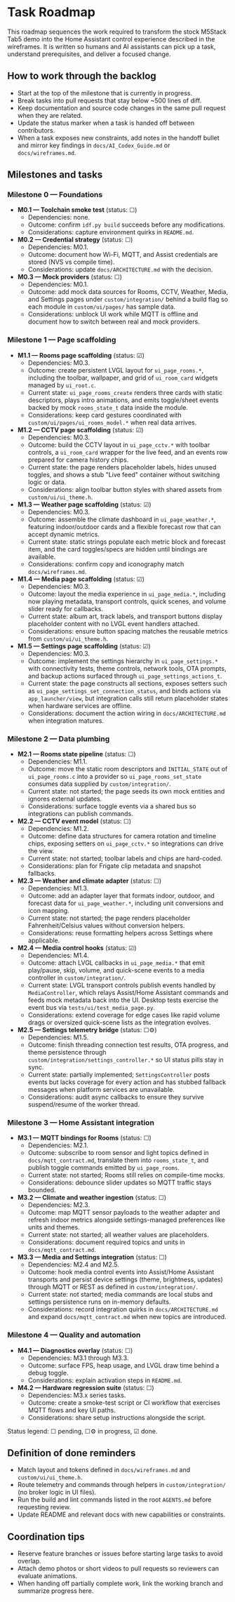 # Task Roadmap

This roadmap sequences the work required to transform the stock M5Stack Tab5
demo into the Home Assistant control experience described in the wireframes. It
is written so humans and AI assistants can pick up a task, understand
prerequisites, and deliver a focused change.

## How to work through the backlog

- Start at the top of the milestone that is currently in progress.
- Break tasks into pull requests that stay below ~500 lines of diff.
- Keep documentation and source code changes in the same pull request when they
  are related.
- Update the status marker when a task is handed off between contributors.
- When a task exposes new constraints, add notes in the handoff bullet and
  mirror key findings in `docs/AI_Codex_Guide.md` or `docs/wireframes.md`.

## Milestones and tasks

### Milestone 0 — Foundations

- **M0.1 — Toolchain smoke test** (status: ☐)
  - Dependencies: none.
  - Outcome: confirm `idf.py build` succeeds before any modifications.
  - Considerations: capture environment quirks in `README.md`.
- **M0.2 — Credential strategy** (status: ☐)
  - Dependencies: M0.1.
  - Outcome: document how Wi-Fi, MQTT, and Assist credentials are stored (NVS vs
    compile time).
  - Considerations: update `docs/ARCHITECTURE.md` with the decision.
- **M0.3 — Mock providers** (status: ☐)
  - Dependencies: M0.1.
  - Outcome: add mock data sources for Rooms, CCTV, Weather, Media, and
    Settings pages under `custom/integration/` behind a build flag so each
    module in `custom/ui/pages/` has sample data.
  - Considerations: unblock UI work while MQTT is offline and document how to
    switch between real and mock providers.

### Milestone 1 — Page scaffolding

- **M1.1 — Rooms page scaffolding** (status: ☑)
  - Dependencies: M0.3.
  - Outcome: create persistent LVGL layout for `ui_page_rooms.*`, including the
    toolbar, wallpaper, and grid of `ui_room_card` widgets managed by
    `ui_root.c`.
  - Current state: `ui_page_rooms_create` renders three cards with static
    descriptors, plays intro animations, and emits toggle/sheet events backed by
    mock `rooms_state_t` data inside the module.
  - Considerations: keep card gestures coordinated with
    `custom/ui/pages/ui_rooms_model.*` when real data arrives.
- **M1.2 — CCTV page scaffolding** (status: ☑)
  - Dependencies: M0.3.
  - Outcome: build the CCTV layout in `ui_page_cctv.*` with toolbar controls,
    a `ui_room_card` wrapper for the live feed, and an events row prepared for
    camera history chips.
  - Current state: the page renders placeholder labels, hides unused toggles,
    and shows a stub "Live feed" container without switching logic or data.
  - Considerations: align toolbar button styles with shared assets from
    `custom/ui/ui_theme.h`.
- **M1.3 — Weather page scaffolding** (status: ☑)
  - Dependencies: M0.3.
  - Outcome: assemble the climate dashboard in `ui_page_weather.*`, featuring
    indoor/outdoor cards and a flexible forecast row that can accept dynamic
    metrics.
  - Current state: static strings populate each metric block and forecast item,
    and the card toggles/specs are hidden until bindings are available.
  - Considerations: confirm copy and iconography match `docs/wireframes.md`.
- **M1.4 — Media page scaffolding** (status: ☑)
  - Dependencies: M0.3.
  - Outcome: layout the media experience in `ui_page_media.*`, including now
    playing metadata, transport controls, quick scenes, and volume slider ready
    for callbacks.
  - Current state: album art, track labels, and transport buttons display
    placeholder content with no LVGL event handlers attached.
  - Considerations: ensure button spacing matches the reusable metrics from
    `custom/ui/ui_theme.h`.
- **M1.5 — Settings page scaffolding** (status: ☑)
  - Dependencies: M0.3.
  - Outcome: implement the settings hierarchy in `ui_page_settings.*` with
    connectivity tests, theme controls, network tools, OTA prompts, and backup
    actions surfaced through `ui_page_settings_actions_t`.
  - Current state: the page constructs all sections, exposes setters such as
    `ui_page_settings_set_connection_status`, and binds actions via
    `app_launcher/view`, but integration calls still return placeholder states
    when hardware services are offline.
  - Considerations: document the action wiring in `docs/ARCHITECTURE.md` when
    integration matures.

### Milestone 2 — Data plumbing

- **M2.1 — Rooms state pipeline** (status: ☐)
  - Dependencies: M1.1.
  - Outcome: move the static room descriptors and `INITIAL_STATE` out of
    `ui_page_rooms.c` into a provider so `ui_page_rooms_set_state` consumes data
    supplied by `custom/integration/`.
  - Current state: not started; the page seeds its own mock entities and ignores
    external updates.
  - Considerations: surface toggle events via a shared bus so integrations can
    publish commands.
- **M2.2 — CCTV event model** (status: ☐)
  - Dependencies: M1.2.
  - Outcome: define data structures for camera rotation and timeline chips,
    exposing setters on `ui_page_cctv.*` so integrations can drive the view.
  - Current state: not started; toolbar labels and chips are hard-coded.
  - Considerations: plan for Frigate clip metadata and snapshot fallbacks.
- **M2.3 — Weather and climate adapter** (status: ☐)
  - Dependencies: M1.3.
  - Outcome: add an adapter layer that formats indoor, outdoor, and forecast
    data for `ui_page_weather.*`, including unit conversions and icon mapping.
  - Current state: not started; the page renders placeholder Fahrenheit/Celsius
    values without conversion helpers.
  - Considerations: reuse formatting helpers across Settings where applicable.
- **M2.4 — Media control hooks** (status: ☑)
  - Dependencies: M1.4.
  - Outcome: attach LVGL callbacks in `ui_page_media.*` that emit play/pause,
    skip, volume, and quick-scene events to a media controller in
    `custom/integration/`.
  - Current state: LVGL transport controls publish events handled by
    `MediaController`, which relays Assist/Home Assistant commands and feeds
    mock metadata back into the UI. Desktop tests exercise the event bus via
    `tests/ui/test_media_page.py`.
  - Considerations: extend coverage for edge cases like rapid volume drags or
    oversized quick-scene lists as the integration evolves.
- **M2.5 — Settings telemetry bridge** (status: ☐⚙)
  - Dependencies: M1.5.
  - Outcome: finish threading connection test results, OTA progress, and theme
    persistence through `custom/integration/settings_controller.*` so UI status
    pills stay in sync.
  - Current state: partially implemented; `SettingsController` posts events but
    lacks coverage for every action and has stubbed fallback messages when
    platform services are unavailable.
  - Considerations: audit async callbacks to ensure they survive suspend/resume
    of the worker thread.

### Milestone 3 — Home Assistant integration

- **M3.1 — MQTT bindings for Rooms** (status: ☐)
  - Dependencies: M2.1.
  - Outcome: subscribe to room sensor and light topics defined in
    `docs/mqtt_contract.md`, translate them into `rooms_state_t`, and publish
    toggle commands emitted by `ui_page_rooms`.
  - Current state: not started; Rooms still relies on compile-time mocks.
  - Considerations: debounce slider updates so MQTT traffic stays bounded.
- **M3.2 — Climate and weather ingestion** (status: ☐)
  - Dependencies: M2.3.
  - Outcome: map MQTT sensor payloads to the weather adapter and refresh indoor
    metrics alongside settings-managed preferences like units and themes.
  - Current state: not started; all weather values are placeholders.
  - Considerations: document required topics and units in
    `docs/mqtt_contract.md`.
- **M3.3 — Media and Settings integration** (status: ☐)
  - Dependencies: M2.4 and M2.5.
  - Outcome: hook media control events into Assist/Home Assistant transports and
    persist device settings (theme, brightness, updates) through MQTT or REST as
    defined in `custom/integration/`.
  - Current state: not started; media commands are local stubs and settings
    persistence runs on in-memory defaults.
  - Considerations: record integration quirks in `docs/ARCHITECTURE.md` and
    expand `docs/mqtt_contract.md` when new topics are introduced.

### Milestone 4 — Quality and automation

- **M4.1 — Diagnostics overlay** (status: ☐)
  - Dependencies: M3.1 through M3.3.
  - Outcome: surface FPS, heap usage, and LVGL draw time behind a debug toggle.
  - Considerations: explain activation steps in `README.md`.
- **M4.2 — Hardware regression suite** (status: ☐)
  - Dependencies: M3.x series tasks.
  - Outcome: create a smoke-test script or CI workflow that exercises MQTT
    flows and key UI paths.
  - Considerations: share setup instructions alongside the script.

Status legend: ☐ pending, ☐⚙ in progress, ☑ done.

## Definition of done reminders

- Match layout and tokens defined in `docs/wireframes.md` and
  `custom/ui/ui_theme.h`.
- Route telemetry and commands through helpers in `custom/integration/` (no
  broker logic in UI files).
- Run the build and lint commands listed in the root `AGENTS.md` before
  requesting review.
- Update README and relevant docs with new capabilities or constraints.

## Coordination tips

- Reserve feature branches or issues before starting large tasks to avoid
  overlap.
- Attach demo photos or short videos to pull requests so reviewers can evaluate
  animations.
- When handing off partially complete work, link the working branch and
  summarize progress here.
